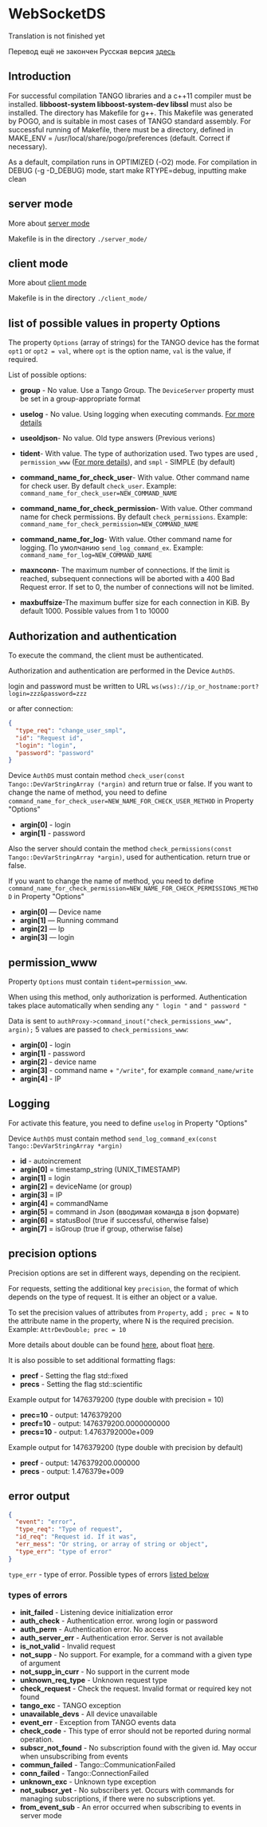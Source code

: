 # WebSocketDS

Translation is not finished yet

Перевод ещё не закончен Русская версия [здесь](./README_RUS.md)

## Introduction

For successful compilation TANGO libraries and a c++11 compiler must be installed. **libboost-system libboost-system-dev libssl** must also be installed.
The directory has Makefile for g++. This Makefile was generated by POGO, and is suitable in most cases of TANGO standard assembly. For successful running of Makefile, there must be a directory, defined in MAKE_ENV = /usr/local/share/pogo/preferences (default. Correct if necessary).

As a default, compilation runs in OPTIMIZED (-O2) mode. For compilation in DEBUG (-g -D_DEBUG) mode, start make RTYPE=debug, inputting make clean

## server mode

More about [server mode](./server_mode/README.md)

Makefile is in the directory `./server_mode/`

## client mode

More about [client mode](./client_mode/README.md)

Makefile is in the directory `./client_mode/`

## list of possible values in property Options

The property `Options` (array of strings) for the TANGO device has the format `opt1` or `opt2 = val`, where `opt` is the option name, `val` is the value, if required.

List of possible options:

- **group** - No value. Use a Tango Group. The `DeviceServer` property must be set in a group-appropriate format

- **uselog** - No value. Using logging when executing commands. [For more details](#logging)

- **useoldjson**- No value. Old type answers (Previous verions)

- **tident**- With value. The type of authorization used. Two types are used , `permission_www` ([For more details](#permission_www)), and `smpl` - SIMPLE (by default)

- **command_name_for_check_user**- With value. Other command name for check user. By default `check_user`. Example: `command_name_for_check_user=NEW_COMMAND_NAME`

- **command_name_for_check_permission**- With value. Other command name for check permissions. By default `check_permissions`. Example: `command_name_for_check_permission=NEW_COMMAND_NAME`

- **command_name_for_log**- With value. Other command name for logging. По умолчанию `send_log_command_ex`. Example: `command_name_for_log=NEW_COMMAND_NAME`

- **maxnconn**- The maximum number of connections. If the limit is reached, subsequent connections will be aborted with a 400 Bad Request error. If set to 0, the number of connections will not be limited.

- **maxbuffsize**-The maximum buffer size for each connection in KiB. By default 1000. Possible values from 1 to 10000

## Authorization and authentication

To execute the command, the client must be authenticated.

Authorization and authentication are performed in the Device `AuthDS`.

login and password must be written to URL `ws(wss)://ip_or_hostname:port?login=zzz&password=zzz`

or after connection:

```json
{
  "type_req": "change_user_smpl",
  "id": "Request id",
  "login": "login",
  "password": "password"
}
```

Device `AuthDS` must contain method `check_user(const Tango::DevVarStringArray (*argin)` and return true or false.
If you want to change the name of method, you need to define `command_name_for_check_user=NEW_NAME_FOR_CHECK_USER_METHOD` in Property "Options"

- **argin[0]** - login
- **argin[1]** - password

Also the server should contain the method `check_permissions(const Tango::DevVarStringArray *argin)`, used for authentication. return true or false.

If you want to change the name of method, you need to define `command_name_for_check_permission=NEW_NAME_FOR_CHECK_PERMISSIONS_METHOD` in Property "Options"

- **argin[0]** — Device name
- **argin[1]** — Running command
- **argin[2]** — Ip
- **argin[3]** — login

## permission_www

Property `Options` must contain `tident=permission_www`.

When using this method, only authorization is performed. Authentication takes place automatically when sending any `" login "` and `" password "`

Data is sent to `authProxy->command_inout("check_permissions_www", argin);`
5 values are passed to `check_permissions_www`:

- **argin[0]** - login
- **argin[1]** - password
- **argin[2]** - device name 
- **argin[3]** - command name + `"/write"`, for example `command_name/write`
- **argin[4]** - IP

## Logging

For activate this feature, you need to define `uselog` in Property "Options"

Device `AuthDS` must contain method `send_log_command_ex(const Tango::DevVarStringArray *argin)`

- **id** - autoincrement
- **argin[0]** = timestamp_string (UNIX_TIMESTAMP)
- **argin[1]** = login
- **argin[2]** = deviceName (or group)
- **argin[3]** = IP
- **argin[4]** = commandName
- **argin[5]** = command in Json (вводимая команда в json формате)
- **argin[6]** = statusBool (true if successful, otherwise false)
- **argin[7]** = isGroup (true if group, otherwise false)

## precision options

Precision options are set in different ways, depending on the recipient.

For requests, setting the additional key `precision`, the format of which depends on the type of request. It is either an object or a value.

To set the precision values of attributes from `Property`, add `; prec = N` to the attribute name in the property, where N is the required precision. Example: `AttrDevDouble; prec = 10`

More details about double can be found [here](https://en.wikipedia.org/wiki/Double-precision_floating-point_format), about float [here](https://en.wikipedia.org/wiki/Floating-point_arithmetic).

It is also possible to set additional formatting flags:

- **precf** - Setting the flag std::fixed
- **precs** - Setting the flag std::scientific

Example output for 1476379200 (type double with precision = 10)

- **prec=10** - output: 1476379200
- **precf=10** - output: 1476379200.0000000000
- **precs=10** - output: 1.4763792000e+009

Example output for 1476379200 (type double with precision by default)

- **precf** - output: 1476379200.000000
- **precs** - output: 1.476379e+009

## error output

```json
{
  "event": "error",
  "type_req": "Type of request",
  "id_req": "Request id. If it was",
  "err_mess": "Or string, or array of string or object",
  "type_err": "type of error"
}
```

`type_err` - type of error. Possible types of errors [listed below](#types-of-errors)

### types of errors

- **init_failed** - Listening device initialization error
- **auth_check** - Authentication error. wrong login or password
- **auth_perm** - Authentication error. No access
- **auth_server_err** - Authentication error. Server is not available
- **is_not_valid** - Invalid request
- **not_supp** - No support. For example, for a command with a given type of argument
- **not_supp_in_curr** - No support in the current mode
- **unknown_req_type** - Unknown request type
- **check_request** - Check the request. Invalid format or required key not found
- **tango_exc** - TANGO exception
- **unavailable_devs** - All device unavailable
- **event_err** - Exception from TANGO events data
- **check_code** - This type of error should not be reported during normal operation.
- **subscr_not_found** - No subscription found with the given id. May occur when unsubscribing from events
- **commun_failed** - Tango::CommunicationFailed
- **conn_failed** - Tango::ConnectionFailed
- **unknown_exc** - Unknown type exception
- **not_subscr_yet** - No subscribers yet. Occurs with commands for managing subscriptions, if there were no subscriptions yet.
- **from_event_sub** - An error occurred when subscribing to events in server mode
